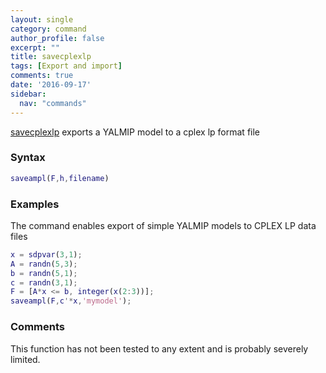 ```yaml
---
layout: single
category: command
author_profile: false
excerpt: ""
title: savecplexlp
tags: [Export and import]
comments: true
date: '2016-09-17'
sidebar:
  nav: "commands"
---
```


[savecplexlp](/command/savecplexlp) exports a YALMIP model to a cplex lp format file

### Syntax

````matlab
saveampl(F,h,filename)
````

### Examples

The command enables export of simple YALMIP models to CPLEX LP data files

````matlab
x = sdpvar(3,1);
A = randn(5,3);
b = randn(5,1);
c = randn(3,1);
F = [A*x <= b, integer(x(2:3))];
saveampl(F,c'*x,'mymodel');
````

### Comments

This function has not been tested to any extent and is probably severely limited.
